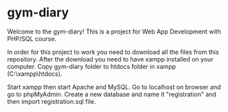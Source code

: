 # gym-diary

Welcome to the gym-diary! This is a project for Web App Development with PHP/SQL course. 

In order for this project to work you need to download all the files from this repository. After the download you need to have xampp installed on your computer. Copy gym-diary folder to htdocs folder in xampp (C:\xampp\htdocs). 

Start xampp then start Apache and MySQL. Go to localhost on browser and go to phpMyAdmin. Create a new database and name it "registration" and then import registration.sql file.
